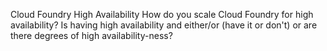 Cloud Foundry High Availability
	How do you scale Cloud Foundry for high availability?
	Is having high availability and either/or (have it or don't) or are there degrees of high 			availability-ness?